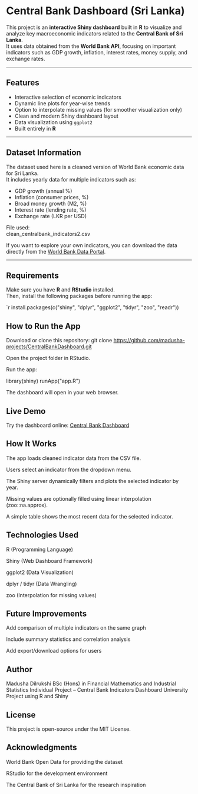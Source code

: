 # Central Bank Dashboard (Sri Lanka)

This project is an **interactive Shiny dashboard** built in **R** to visualize and analyze key macroeconomic indicators related to the **Central Bank of Sri Lanka**.  
It uses data obtained from the **World Bank API**, focusing on important indicators such as GDP growth, inflation, interest rates, money supply, and exchange rates.

---

## Features

- Interactive selection of economic indicators  
- Dynamic line plots for year-wise trends  
- Option to interpolate missing values (for smoother visualization only)  
- Clean and modern Shiny dashboard layout  
- Data visualization using `ggplot2`  
- Built entirely in **R**

---

##  Dataset Information

The dataset used here is a cleaned version of World Bank economic data for Sri Lanka.  
It includes yearly data for multiple indicators such as:

- GDP growth (annual %)
- Inflation (consumer prices, %)
- Broad money growth (M2, %)
- Interest rate (lending rate, %)
- Exchange rate (LKR per USD)

File used:  
clean_centralbank_indicators2.csv

If you want to explore your own indicators, you can download the data directly from the [World Bank Data Portal](https://data.worldbank.org/).

---

##  Requirements

Make sure you have **R** and **RStudio** installed.  
Then, install the following packages before running the app:

`r
install.packages(c("shiny", "dplyr", "ggplot2", "tidyr", "zoo", "readr"))

## How to Run the App

Download or clone this repository:
git clone https://github.com/madusha-projects/CentralBankDashboard.git

Open the project folder in RStudio.

Run the app:

library(shiny)
runApp("app.R")


The dashboard will open in your web browser.
## Live Demo
Try the dashboard online: [Central Bank Dashboard](https://madusharajapaksha.shinyapps.io/CentralBankDashboard/)


## How It Works

The app loads cleaned indicator data from the CSV file.

Users select an indicator from the dropdown menu.

The Shiny server dynamically filters and plots the selected indicator by year.

Missing values are optionally filled using linear interpolation (zoo::na.approx).

A simple table shows the most recent data for the selected indicator.


##  Technologies Used

R (Programming Language)

Shiny (Web Dashboard Framework)

ggplot2 (Data Visualization)

dplyr / tidyr (Data Wrangling)

zoo (Interpolation for missing values)

## Future Improvements

Add comparison of multiple indicators on the same graph

Include summary statistics and correlation analysis

Add export/download options for users


## Author

Madusha Dilrukshi
BSc (Hons) in Financial Mathematics and Industrial Statistics
Individual Project – Central Bank Indicators Dashboard
University Project using R and Shiny

## License

This project is open-source under the MIT License.

## Acknowledgments

World Bank Open Data for providing the dataset

RStudio for the development environment

The Central Bank of Sri Lanka for the research inspiration
